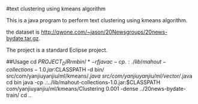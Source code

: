 #text clustering using kmeans algorithm

This is a java program to perform text clustering using kmeans algorithm.

the dataset is http://qwone.com/~jason/20Newsgroups/20news-bydate.tar.gz.

The project is a standard Eclipse project.

##Usage
cd $PROJECT_DIR
rm bin/* -rf
javac -cp .:./lib/mahout-collections-1.0.jar:$CLASSPATH -d bin/ src/com/yanjiuyanjiu/ml/kmeans/*.java src/com/yanjiuyanjiu/ml/vector/*.java
cd bin
java -cp .:../lib/mahout-collections-1.0.jar:$CLASSPATH com/yanjiuyanjiu/ml/kmeans/Clustering 0.001 -dense ../20news-bydate-train/
cd ..